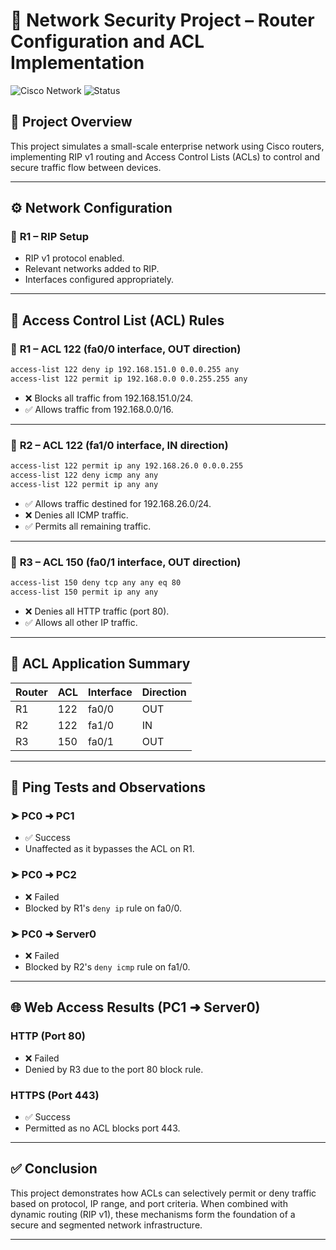 # 📡 **Network Security Project – Router Configuration and ACL Implementation**

![Cisco Network](https://img.shields.io/badge/Cisco-Router-blue)
![Status](https://img.shields.io/badge/status-completed-brightgreen)

## 📝 **Project Overview**

This project simulates a small-scale enterprise network using Cisco routers, implementing RIP v1 routing and Access Control Lists (ACLs) to control and secure traffic flow between devices.

---

## ⚙️ **Network Configuration**

### 🔧 **R1 – RIP Setup**
- RIP v1 protocol enabled.
- Relevant networks added to RIP.
- Interfaces configured appropriately.

---

## 🔐 **Access Control List (ACL) Rules**

### 📌 **R1 – ACL 122 (fa0/0 interface, OUT direction)**

```bash
access-list 122 deny ip 192.168.151.0 0.0.0.255 any
access-list 122 permit ip 192.168.0.0 0.0.255.255 any
```

- ❌ Blocks all traffic from 192.168.151.0/24.
- ✅ Allows traffic from 192.168.0.0/16.

---

### 📌 **R2 – ACL 122 (fa1/0 interface, IN direction)**

```bash
access-list 122 permit ip any 192.168.26.0 0.0.0.255
access-list 122 deny icmp any any
access-list 122 permit ip any any
```

- ✅ Allows traffic destined for 192.168.26.0/24.
- ❌ Denies all ICMP traffic.
- ✅ Permits all remaining traffic.

---

### 📌 **R3 – ACL 150 (fa0/1 interface, OUT direction)**

```bash
access-list 150 deny tcp any any eq 80
access-list 150 permit ip any any
```

- ❌ Denies all HTTP traffic (port 80).
- ✅ Allows all other IP traffic.

---

## 🔁 **ACL Application Summary**

| Router | ACL  | Interface | Direction |
|--------|------|-----------|-----------|
| R1     | 122  | fa0/0     | OUT       |
| R2     | 122  | fa1/0     | IN        |
| R3     | 150  | fa0/1     | OUT       |

---

## 🧪 **Ping Tests and Observations**

### ➤ **PC0 ➜ PC1**
- ✅ Success  
- Unaffected as it bypasses the ACL on R1.

### ➤ **PC0 ➜ PC2**
- ❌ Failed  
- Blocked by R1's `deny ip` rule on fa0/0.

### ➤ **PC0 ➜ Server0**
- ❌ Failed  
- Blocked by R2's `deny icmp` rule on fa1/0.

---

## 🌐 **Web Access Results (PC1 ➜ Server0)**

### **HTTP (Port 80)**
- ❌ Failed  
- Denied by R3 due to the port 80 block rule.

### **HTTPS (Port 443)**
- ✅ Success  
- Permitted as no ACL blocks port 443.

---

## ✅ **Conclusion**

This project demonstrates how ACLs can selectively permit or deny traffic based on protocol, IP range, and port criteria. When combined with dynamic routing (RIP v1), these mechanisms form the foundation of a secure and segmented network infrastructure.

---


